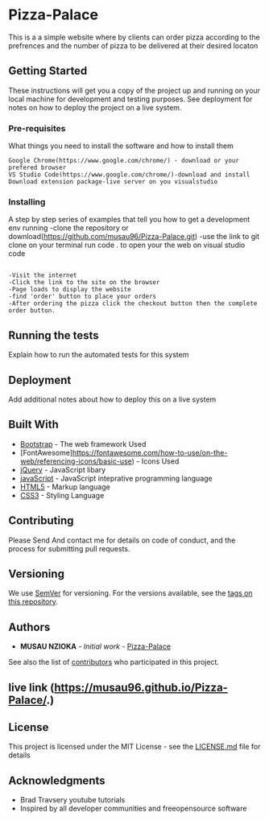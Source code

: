 # Pizza-Palace
This is a a simple website where by clients can order pizza according to the prefrences and the number of pizza to be delivered at their desired locaton

## Getting Started

These instructions will get you a copy of the project up and running on your local machine for development and testing purposes. See deployment for notes on how to deploy the project on a live system.

### Pre-requisites

What things you need to install the software and how to install them

```
Google Chrome(https://www.google.com/chrome/) - download or your prefered browser
VS Studio Code(https://www.google.com/chrome/)-download and install
Download extension package-live server on you visualstudio
```

### Installing

A step by step series of examples that tell you how to get a development env running
-clone the repository or download(https://github.com/musau96/Pizza-Palace.git)
-use the link to git clone on your terminal
run code . to open your the web on visual studio code


```

-Visit the internet
-Click the link to the site on the browser
-Page loads to display the website
-find 'order' button to place your orders
-After ordering the pizza click the checkout button then the complete order button.
```



## Running the tests

Explain how to run the automated tests for this system


## Deployment

Add additional notes about how to deploy this on a live system

## Built With

* [Bootstrap](https://getbootstrap.com/docs/4.4/getting-started/introduction/) - The web framework Used
* [FontAwesome]https://fontawesome.com/how-to-use/on-the-web/referencing-icons/basic-use) - Icons Used
* [jQuery](https://code.jquery.com/) - JavaScript libary
* [javaScript]() - JavaScript inteprative programming language
* [HTML5]() - Markup language
* [CSS3]() - Styling Language



## Contributing

Please Send And contact me for details on code of conduct, and the process for submitting pull requests.

## Versioning

We use [SemVer](http://semver.org/) for versioning. For the versions available, see the [tags on this repository](https://github.com/your/project/tags). 

## Authors

* **MUSAU NZIOKA** - *Initial work* - [Pizza-Palace](https://github.com/musau96/Pizza-Palace)

See also the list of [contributors](https://github.com/musau96/Pizza-Palace.git) who participated in this project.
## live link (https://musau96.github.io/Pizza-Palace/.)

## License

This project is licensed under the MIT License - see the [LICENSE.md](LICENSE.md) file for details

## Acknowledgments

* Brad Travsery youtube tutorials
* Inspired by all developer communities and freeopensource software


